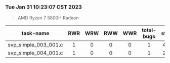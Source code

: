 ### Tue Jan 31 10:23:07 CST 2023
> AMD   Ryzen   7   5800H Radeon

| task-name | RWR | WRW | RWW | WWR | total-bugs| state | total time(ms) |
| :---: | :---: | :---: | :---: | :---: | :---: | :---: | :---: | 
| svp_simple_003_001.c | 1 | 0 | 0 | 0 | 1 | 448 | 315 |
| svp_simple_004_001.c | 1 | 0 | 0 | 0 | 1 | 207 | 106 |
